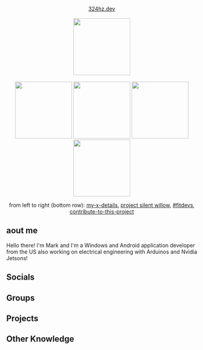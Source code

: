 <p align="center">
  <a align="center" href="https://324hz.dev">324hz.dev</a><br/><br/>
  <a href="https://324hz.dev/"><img src="https://avatars.githubusercontent.com/u/92825997?v=4](https://user-images.githubusercontent.com/92825997/213838045-1aa2944b-5dc5-4b90-84b8-4690de5261b8.png" width="150"/></a></kbd><br><br>
  <a href="https://github.com/stars/win21H2/lists/my-x-details"><img src="https://user-images.githubusercontent.com/92825997/195734469-fd73b7ff-951a-4095-b59a-99b692a2a8ba.png" width="150"/></a>
  <a href="https://github.com/stars/win21H2/lists/project-silent-willow"><img src="https://user-images.githubusercontent.com/92825997/195734501-5d8fcb99-fd95-46bd-987f-cd71f425e52b.png" width="150"/></a>
  <a href="https://github.com/FitDevs-withKat"><img src="https://user-images.githubusercontent.com/92825997/195959293-a02e7dca-014f-4de7-9bd7-32200005276c.png" width="150"/></a>
  <a href="https://github.com/Syknapse/Contribute-To-This-Project"><img src="https://user-images.githubusercontent.com/92825997/227754096-bcb46935-fe6f-475b-93d9-0a7f6eae2cae.png" width="150"/></a>
</p>

<p align="center">from left to right (bottom row): <a href="https://github.com/stars/win21H2/lists/my-x-details">my-x-details</a>,
 <a href="https://github.com/stars/win21H2/lists/project-silent-willow">project silent willow</a>,
 <a href="https://github.com/FitDevs-withKat">#fitdevs</a>, 
 <a href="https://github.com/Syknapse/Contribute-To-This-Project">contribute-to-this-project</a>
</p>

## aout me

Hello there! I'm Mark and I'm a Windows and Android application developer from the US also working on electrical engineering with Arduinos and Nvidia Jetsons!

## Socials

## Groups

## Projects

## Other Knowledge
